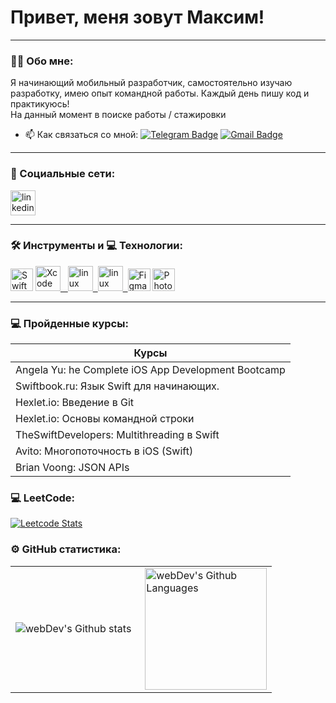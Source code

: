 # Привет, меня зовут Максим!

---

### :man_technologist: Обо мне:

Я начинающий мобильный разработчик, самостоятельно изучаю разработку, имею опыт командной работы. Каждый день пишу код и практикуюсь!  
На данный момент в поиске работы / стажировки

- :mailbox: Как связаться со мной: [![Telegram Badge](https://img.shields.io/badge/-maximSamodurov-blue?style=flat&logo=Telegram&logoColor=white)](https://t.me/forcy_prod) [![Gmail Badge](https://img.shields.io/badge/-Gmail-red?style=flat&logo=Gmail&logoColor=white)](mailto:trueforce.go@gmail.com)

---

### 🤝 Социальные сети:

  <div id="badges">
    <a href="https://www.linkedin.com/in/maxim-samodurov-567bb925b/" target="_blank">
      <img src="https://cdn-icons-png.flaticon.com/512/2504/2504799.png" width="40" height="40" alt="linkedin" />
    </a>
    <!-- <a href="https://t.me/tehnomaniak07" target="_blank">
      <img src="https://cdn-icons-png.flaticon.com/512/2111/2111646.png" width="40" height="40" alt="telegram group" />
    </a>
    <a href="https://www.youtube.com/channel/UCbORpXVw1JNc0JYFSUqLWXA" target="_blank">
      <img src="https://cdn-icons-png.flaticon.com/512/3670/3670147.png" width="40" height="40" alt="Youtube"/>
    </a> -->
    <!-- <a href="https://dzen.ru/tehnomaniak" target="_blank">
      <img src="https://upload.wikimedia.org/wikipedia/commons/thumb/a/ab/Yandex_Zen_logo_icon.svg/1024px-Yandex_Zen_logo_icon.svg.png" width="40" height="40" alt="Zen Badge"/>
    </a> -->
  </div>

---

### 🛠 Инструменты и 💻 Технологии:

<p align="left"> <a href="https://developer.apple.com/swift/" target="_blank" rel="noreferrer"><img src="https://raw.githubusercontent.com/danielcranney/readme-generator/main/public/icons/skills/swift-colored.svg" width="36" height="36" alt="Swift" /></a> <a href="https://www.figma.com/" target="_blank" rel="noreferrer">
  <img src="https://cdn.jsdelivr.net/gh/devicons/devicon/icons/xcode/xcode-plain.svg" title="Xcode" alt="Xcode" width="40" height="40" /> &nbsp;
  <img src="https://cdn.jsdelivr.net/gh/devicons/devicon/icons/firebase/firebase-plain-wordmark.svg" title="linux" alt="linux" width="40" height="40"/>&nbsp;
  <img src="https://cdn.jsdelivr.net/gh/devicons/devicon/icons/sourcetree/sourcetree-original-wordmark.svg" title="linux" alt="linux" width="40" height="40"/>&nbsp;
  <img src="https://raw.githubusercontent.com/danielcranney/readme-generator/main/public/icons/skills/figma-colored.svg" width="36" height="36" alt="Figma" /></a> <a href="https://www.adobe.com/uk/products/photoshop.html" target="_blank" rel="noreferrer"><img src="https://raw.githubusercontent.com/danielcranney/readme-generator/main/public/icons/skills/photoshop-colored.svg" width="36" height="36" alt="Photoshop" /></a> 
</p>

---

### 💻 Пройденные курсы:

| Курсы                                                           |
| ----------------------------------------------------------------|
| Angela Yu: he Complete iOS App Development Bootcamp             |
| Swiftbook.ru: Язык Swift для начинающих.                        |
| Hexlet.io: Введение в Git                                       |
| Hexlet.io: Основы командной строки                              |
| TheSwiftDevelopers: Multithreading в Swift                      |
| Avito: Многопоточность в iOS (Swift)                            |
| Brian Voong: JSON APIs                                          |

### 💻 LeetCode:

[![Leetcode Stats](https://leetcard.jacoblin.cool/MaximSamodurov)](https://leetcode.com/Maxm2222)

### ⚙️ GitHub статистика:

<table>
  <tr>
    <td>
      <img align="left" src="http://github-readme-streak-stats.herokuapp.com?user=MaximSamodurov&theme=dark&background=000000" alt="webDev's Github stats" />
    </td>
    <td>
      <img height="195px" align="right" alt="webDev's Github Languages" src="https://github-readme-stats-sigma-five.vercel.app/api/top-langs/?username=MaximSamodurov&layout=compact&theme=vision-friendly-dark" />
    </td>
  </tr>
</table>
